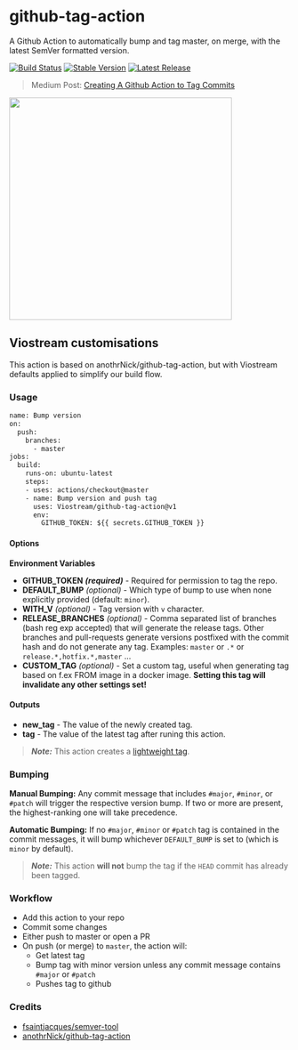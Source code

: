 # github-tag-action

A Github Action to automatically bump and tag master, on merge, with the latest SemVer formatted version.

[![Build Status](https://github.com/Viostream/github-tag-action/workflows/Bump%20version/badge.svg)](https://github.com/Viostream/github-tag-action/workflows/Bump%20version/badge.svg)
[![Stable Version](https://img.shields.io/github/v/tag/Viostream/github-tag-action)](https://img.shields.io/github/v/tag/Viostream/github-tag-action)
[![Latest Release](https://img.shields.io/github/v/release/Viostream/github-tag-action?color=%233D9970)](https://img.shields.io/github/v/release/Viostream/github-tag-action?color=%233D9970)

> Medium Post: [Creating A Github Action to Tag Commits](https://itnext.io/creating-a-github-action-to-tag-commits-2722f1560dec)

[<img src="https://miro.medium.com/max/1200/1*_4Ex1uUhL93a3bHyC-TgPg.png" width="400">](https://itnext.io/creating-a-github-action-to-tag-commits-2722f1560dec)

## Viostream customisations

This action is based on anothrNick/github-tag-action, but with Viostream
defaults applied to simplify our build flow.

### Usage

```Dockerfile
name: Bump version
on:
  push:
    branches:
      - master
jobs:
  build:
    runs-on: ubuntu-latest
    steps:
    - uses: actions/checkout@master
    - name: Bump version and push tag
      uses: Viostream/github-tag-action@v1
      env:
        GITHUB_TOKEN: ${{ secrets.GITHUB_TOKEN }}
```

#### Options

**Environment Variables**

* **GITHUB_TOKEN** ***(required)*** - Required for permission to tag the repo.
* **DEFAULT_BUMP** *(optional)* - Which type of bump to use when none explicitly provided (default: `minor`).
* **WITH_V** *(optional)* - Tag version with `v` character.
* **RELEASE_BRANCHES** *(optional)* - Comma separated list of branches (bash reg exp accepted) that will generate the release tags. Other branches and pull-requests generate versions postfixed with the commit hash and do not generate any tag. Examples: `master` or `.*` or `release.*,hotfix.*,master` ...
* **CUSTOM_TAG** *(optional)* - Set a custom tag, useful when generating tag based on f.ex FROM image in a docker image. **Setting this tag will invalidate any other settings set!**

#### Outputs

* **new_tag** - The value of the newly created tag.
* **tag** - The value of the latest tag after runing this action.

> ***Note:*** This action creates a [lightweight tag](https://developer.github.com/v3/git/refs/#create-a-reference).

### Bumping

**Manual Bumping:** Any commit message that includes `#major`, `#minor`, or `#patch` will trigger the respective version bump. If two or more are present, the highest-ranking one will take precedence.

**Automatic Bumping:** If no `#major`, `#minor` or `#patch` tag is contained in the commit messages, it will bump whichever `DEFAULT_BUMP` is set to (which is `minor` by default).

> ***Note:*** This action **will not** bump the tag if the `HEAD` commit has already been tagged.

### Workflow

* Add this action to your repo
* Commit some changes
* Either push to master or open a PR
* On push (or merge) to `master`, the action will:
  * Get latest tag
  * Bump tag with minor version unless any commit message contains `#major` or `#patch`
  * Pushes tag to github

### Credits

* [fsaintjacques/semver-tool](https://github.com/fsaintjacques/semver-tool)
* [anothrNick/github-tag-action](https://github.com/anothrNick/github-tag-action)
